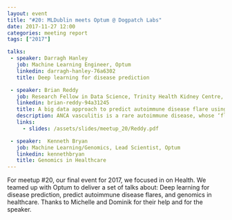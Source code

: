 ```yaml
---
layout: event
title: "#20: MLDublin meets Optum @ Dogpatch Labs"
date: 2017-11-27 12:00
categories: meeting report
tags: ["2017"]

talks:
 - speaker: Darragh Hanley
   job: Machine Learning Engineer, Optum
   linkedin: darragh-hanley-76a6302
   title: Deep learning for disease prediction

 - speaker: Brian Reddy
   job: Research Fellow in Data Science, Trinity Health Kidney Centre, School of Medicine and the ADAPT Centre for Digital Content
   linkedin: brian-reddy-94a31245
   title: A big data approach to predict autoimmune disease flare using environmental and clinical interactions
   description: ANCA vasculitis is a rare autoimmune disease, whose ‘flares’ can result in rapid kidney impairment and destruction of other organs. Flares cannot currently be predicted with accuracy. Epidemiological data support a strong environmental impact on flare risk, though it is unclear which factors are most relevant. We are using an unbiased big data approach in an attempt to define the ‘signature’ of the disease’s relapse. Environmental factors, such as infectious disease rates, weather and pollution, will be matched with patients’ locations, recorded by an app that we have developed. Clinical and biobank data will also be incorporated using semantic web approaches.
   links:
     - slides: /assets/slides/meetup_20/Reddy.pdf

 - speaker:  Kenneth Bryan
   job: Machine Learning/Genomics, Lead Scientist, Optum
   linkedin: kennethbryan
   title: Genomics in Healthcare
---
```



For meetup #20, our final event for 2017, we focused in on Health. We teamed up with Optum to deliver a set of talks about: Deep learning for disease prediction, predict autoimmune disease flares, and genomics in healthcare. Thanks to Michelle and Dominik for their help and for the speaker.

